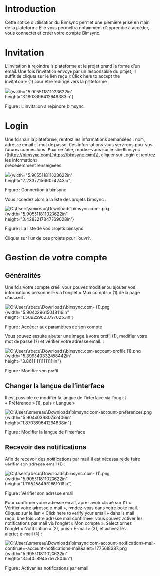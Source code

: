 

# Introduction

Cette notice d’utilisation du Bimsync permet une première prise en main  
de la plateforme Elle vous permettra notamment d’apprendre à accéder,  
vous connecter et créer votre compte Bimsync.

# Invitation

L’invitation à rejoindre la plateforme et le projet prend la forme d’un  
email. Une fois l’invitation envoyé par un responsable du projet, il  
suffit de cliquer sur le lien reçu  « Click here to accept the  
invitation » \(1\) pour être redirigé vers la plateforme.

![](media/image2.png){width="5.905511811023622in"  
height="3.1803696412948383in"}

Figure : L'invitation à rejoindre bimsync

# Login

Une fois sur la plateforme, rentrez les informations demandées : nom,  
adresse email et mot de passe. Ces informations vous servirons pour vos  
futures connections. Pour se faire, rendez-vous sur le site Bimsync  
\([https://bimsync.com](https://bimsync.com)\), cliquer sur Login et rentrez les informations  
précédemment renseignées.

![](media/image3.png){width="5.905511811023622in"  
height="2.233721566054243in"}

Figure : Connection à bimsync

Vous accédez alors à la liste des projets bimsync :

![C:\\Users\\smoreau\\Downloads\\bimsync.com-.png](media/image4.png){width="5.905511811023622in"  
height="3.4282217847769028in"}

Figure : La liste de vos projets bimsync

Cliquer sur l’un de ces projets pour l’ouvrir.

# Gestion de votre compte

## Généralités

Une fois votre compte créé, vous pouvez modifier ou ajouter vos  
informations personnelle via l’onglet « Mon compte » \(1\) de la page  
d’accueil :

![C:\\Users\\rbecu\\Downloads\\bimsync.com-
\(1\).png](media/image5.png){width="5.904329615048119in"  
height="1.5092596237970253in"}

Figure : Accéder aux paramètres de son compte

Vous pouvez ensuite ajouter une image à votre profil \(1\), modifier votre  
mot de passe \(2\) et vérifier votre adresse email. :

![C:\\Users\\rbecu\\Downloads\\bimsync.com-account-profile
\(1\).png](media/image6.png){width="5.399840332458442in"  
height="3.861111111111111in"}

Figure : Modifier son profil

## Changer la langue de l’interface

Il est possible de modifier la langue de l’interface via l’onglet  
« Préférence » \(1\), puis « Langue »

![C:\\Users\\smoreau\\Downloads\\bimsync.com-account-preferences.png](media/image7.png){width="5.904403980752406in"  
height="1.870369641294838in"}

Figure : Modifier la langue de l'interface

## Recevoir des notifications

Afin de recevoir des notifications par mail, il est nécessaire de faire  
vérifier son adresse email \(1\) :

![C:\\Users\\rbecu\\Downloads\\bimsync.com-
\(1\).png](media/image5.png){width="5.905511811023622in"  
height="1.7982884951881015in"}

Figure : Vérifier son adresse email

Pour confirmer votre adresse email, après avoir cliqué sur \(1\) «  
Vérifier votre adresse e-mail », rendez-vous dans votre boite mail.  
Cliquez sur le lien « Click here to verify your email » dans le mail  
reçu. Une fois votre adresse mail confirmée, vous pouvez activer les  
notifications par mail via l’onglet « Mon compte ». Sélectionnez  
l’onglet « Notification » \(2\), puis « E-mail » \(3\), et activez les  
alertes e-mail \(4\) :

![C:\\Users\\smoreau\\Downloads\\bimsync.com-account-notifications-mail-continue=-account-notifications-mail&amp;alert=1775618387.png](media/image8.png){width="5.905511811023622in"  
height="3.540589457567804in"}

Figure : Activer les notifications par email

